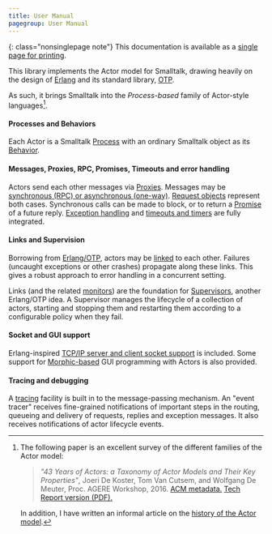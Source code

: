 ```yaml
---
title: User Manual
pagegroup: User Manual
---
```


{: class="nonsinglepage note"}
This documentation is available as a
[single page for printing](singlepage.html).

This library implements the Actor model for Smalltalk, drawing heavily
on the design of [Erlang](https://www.erlang.org/) and its standard
library, [OTP][].

As such, it brings Smalltalk into the *Process-based* family of
Actor-style languages[^DeKoster2016].

#### Processes and Behaviors

Each Actor is a Smalltalk [Process](processes.html) with an ordinary
Smalltalk object as its [Behavior](behaviors.html).

#### Messages, Proxies, RPC, Promises, Timeouts and error handling

Actors send each other messages via [Proxies](proxies.html). Messages
may be
[synchronous (RPC) or asynchronous (one-way)](proxies.html#interaction-patterns).
[Request objects](requests.html) represent both cases. Synchronous
calls can be made to block, or to return a [Promise](promises.html) of
a future reply. [Exception handling](error-handling.html) and
[timeouts and timers](time.html) are fully integrated.

#### Links and Supervision

Borrowing from [Erlang/OTP][OTP], actors may be
[linked](links-and-monitors.html) to each other. Failures (uncaught
exceptions or other crashes) propagate along these links. This gives a
robust approach to error handling in a concurrent setting.

Links (and the related [monitors](links-and-monitors.html#monitors))
are the foundation for [Supervisors](supervision.html), another
Erlang/OTP idea. A Supervisor manages the lifecycle of a collection of
actors, starting and stopping them and restarting them according to a
configurable policy when they fail.

#### Socket and GUI support

Erlang-inspired
[TCP/IP server and client socket support](sockets.html) is included.
Some support for [Morphic-based](morphic.html) GUI programming with
Actors is also provided.

#### Tracing and debugging

A [tracing](tracing.html) facility is built in to the message-passing
mechanism. An "event tracer" receives fine-grained notifications of
important steps in the routing, queueing and delivery of requests,
replies and exception messages. It also receives notifications of
actor lifecycle events.

  [^DeKoster2016]: The following paper is an excellent survey of the
    different families of the Actor model:

    > *"43 Years of Actors: a Taxonomy of Actor Models and Their Key
    Properties"*, Joeri De Koster, Tom Van Cutsem, and Wolfgang De
    Meuter, Proc. AGERE Workshop, 2016.
    [ACM metadata.](https://dl.acm.org/citation.cfm?id=3001890)
    [Tech Report version (PDF).](http://soft.vub.ac.be/Publications/2016/vub-soft-tr-16-11.pdf)

    In addition, I have written an informal article on the
    [history of the Actor model](https://eighty-twenty.org/2016/10/18/actors-hopl).

  [OTP]: http://erlang.org/doc/
